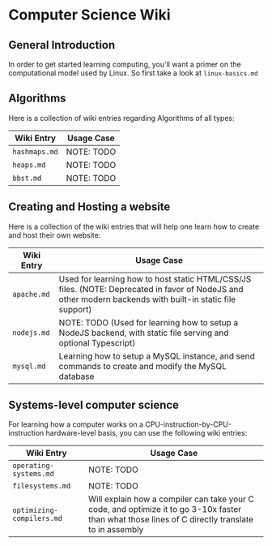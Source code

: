 # Computer Science Wiki

## General Introduction

In order to get started learning computing, you'll want a primer on the computational model used by Linux. So first take a look at `linux-basics.md`

## Algorithms

Here is a collection of wiki entries regarding Algorithms of all types:

| Wiki Entry    | Usage Case    |
| ------------- | ------------- |
| `hashmaps.md`   | NOTE: TODO |
| `heaps.md`   | NOTE: TODO |
| `bbst.md`   | NOTE: TODO |

## Creating and Hosting a website

Here is a collection of the wiki entries that will help one learn how to create and host their own website:

| Wiki Entry    | Usage Case    |
| ------------- | ------------- |
| `apache.md`   | Used for learning how to host static HTML/CSS/JS files. (NOTE: Deprecated in favor of NodeJS and other modern backends with built-in static file support) |
| `nodejs.md`    | NOTE: TODO (Used for learning how to setup a NodeJS backend, with static file serving and optional Typescript) |
| `mysql.md`    | Learning how to setup a MySQL instance, and send commands to create and modify the MySQL database  |

## Systems-level computer science

For learning how a computer works on a CPU-instruction-by-CPU-instruction hardware-level basis, you can use the following wiki entries:

| Wiki Entry    | Usage Case    |
| ------------- | ------------- |
| `operating-systems.md`   | NOTE: TODO |
| `filesystems.md`    | NOTE: TODO |
| `optimizing-compilers.md`   | Will explain how a compiler can take your C code, and optimize it to go 3-10x faster than what those lines of C directly translate to in assembly |
